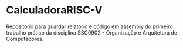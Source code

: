 # CalculadoraRISC-V
Repositório para guardar relatório e código em assembly do primeiro trabalho prático da disciplina SSC0902 - Organização e Arquitetura de Computadores.
